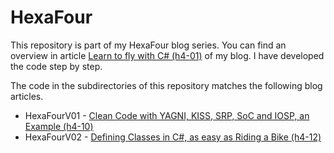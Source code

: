 # HexaFour

This repository is part of my HexaFour blog series. You can find an overview in article [Learn to fly with C# (h4-01)](https://frank.woopec.net/2023/07/01/hexafour-01-overview.html) of my blog. I have developed the code step by step. 

The code in the subdirectories of this repository matches the following blog articles.

* HexaFourV01 - [Clean Code with YAGNI, KISS, SRP, SoC and IOSP, an Example (h4-10)](https://frank.woopec.net/2024/04/18/hexafour-10-clean-code.html)
* HexaFourV02 - [Defining Classes in C#, as easy as Riding a Bike (h4-12)](https://frank.woopec.net/2025/06/09/hexafour-12-define-classes.html)
